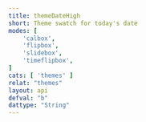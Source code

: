```yaml
---
title: themeDateHigh
short: Theme swatch for today's date
modes: [
	'calbox',
	'flipbox',
	'slidebox',
	'timeflipbox',
]
cats: [ 'themes' ]
relat: "themes"
layout: api
defval: "b"
dattype: "String"
---
```



